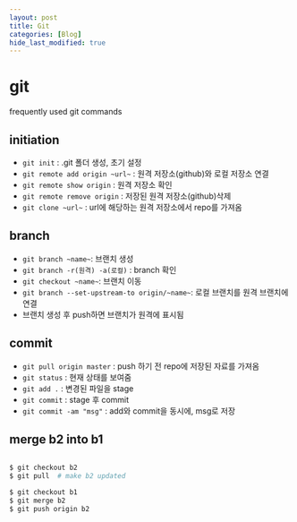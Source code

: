 ```yaml
---
layout: post
title: Git
categories: [Blog]
hide_last_modified: true
---
```


# git

frequently used git commands

## initiation

- `git init` : .git 폴더 생성, 초기 설정
- `git remote add origin ~url~` : 원격 저장소(github)와 로컬 저장소 연결
- `git remote show origin` : 원격 저장소 확인
- `git remote remove origin` : 저장된 원격 저장소(github)삭제
- `git clone ~url~` : url에 해당하는 원격 저장소에서 repo를 가져옴

## branch

- `git branch ~name~`: 브랜치 생성
- `git branch -r(원격) -a(로컬)` : branch 확인
- `git checkout ~name~`: 브랜치 이동
- `git branch --set-upstream-to origin/~name~`: 로컬 브랜치를 원격 브랜치에 연결
- 브랜치 생성 후 push하면 브랜치가 원격에 표시됨

## commit

- `git pull origin master` : push 하기 전 repo에 저장된 자료를 가져옴
- `git status` : 현재 상태를 보여줌
- `git add .` : 변경된 파일을 stage
- `git commit` : stage 후 commit
- `git commit -am "msg"` : add와 commit을 동시에, msg로 저장

## merge b2 into b1

~~~sh

$ git checkout b2
$ git pull  # make b2 updated

$ git checkout b1
$ git merge b2
$ git push origin b2

~~~

